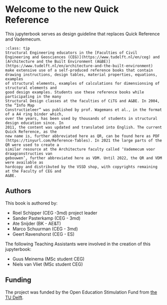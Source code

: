 # Welcome to the new Quick Reference
This jupyterbook serves as design guideline that replaces Quick Reference and Vademecum.

`````{admonition} A little history...
:class: tip
Structural Engineering educators in the [Faculties of Civil Engineering and Geosciences (CEG)](https://www.tudelft.nl/en/ceg) and [Architecture and the Built Environment (A&BE)](https://www.tudelft.nl/en/architecture-and-the-built-environment) make extensive use of a self-produced reference books that contain drawing instructions, design tables, material properties, equations, examples
of structural elements, examples of calculations for dimensionsing of structural elements and
good design examples. Students use these reference books while participating in the many
Structural Design classes at the faculties of CiTG and A&BE. In 2004, the “Info Map
Constructieleer” was published by prof. Wagemans et al., in the format of a A4 ring binder which,
over the years, has been used by thousands of students in structural design education since. In
2011, the content was updated and translated into English. The current Quick Reference, as the
new name is, further abbreviated here as QR, can be found here as PDF
(https://tinyurl.com/Reference-Tables). In 2021 the large parts of the QR were used to create a
similar resource at the Architecture faculty called ‘Vademecum voor draagconstructies van
gebouwen’, further abbreviated here as VDM. Until 2022, the QR and VDM were available as
hardcopy and distributed by the VSSD shop, with copyrights remaining at the Faculty of CEG and
A&BE.
`````

## Authors
This book is authored by:
- Roel Schipper (CEG -3md) project leader
- Sander Pasterkamp (CEG - 3md)
- Ate Snijder (BK - AE&T)
- Marco Schuurman (CEG - 3md)
- Geert Ravenshorst (CEG - ES)

The following Teaching Assistants were involved in the creation of this jupyterbook:
- Guus Meinema (MSc student CEG)
- Niels van Vliet (MSc student CEG)

## Funding
The project was funded by the Open Education Stimulation Fund from [the TU Delft](https://www.tudelft.nl/).